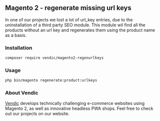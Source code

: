 ## Magento 2 - regenerate missing url keys
In one of our projects we lost a lot of url_key entries, due to the uninstallation of a third party SEO module. This module wil find all the products without an url key and regenerates them using the product name as a basis.

### Installation
```bash
composer require vendic/magento2-regenurlkeys
```

### Usage
```bash
php bin/magento regenerate:product:urlkeys
```


### About Vendic
[Vendic](https://www.vendic.nl "Vendic Homepage") develops technically challenging e-commerce websites using Magento 2, as well as innovative headless PWA shops. Feel free to check out our projects on our website.
